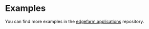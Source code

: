 # Examples

You can find more examples in the [edgefarm.applications](https://github.com/edgefarm/edgefarm.applications/tree/main/dev/manifests/applications) repository.
